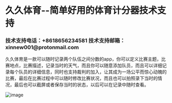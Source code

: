 # 久久体育--简单好用的体育计分器技术支持
 
<h3>技术支持电话：+8618656234581  技术支持邮箱：xinnew001@protonmail.com</h3>

久久体育是一款可以随时记录两个队伍之间分数的app，你可以定义比赛主题，比赛地点，比赛描述，记录当时的天气，而且你可以随意添加队员，而且可以详细记录每个队员的详细信息，同时也支持裁判的加入，让其成为一场公平而惊心动魄的比赛，最后在比赛过程中可以随时修改比赛状况，而且也可以拍照录下当时的情况，最后也可以截屏或者保存当时的状态，以后可以在记录中随时查看。

 ![image](https://raw.githubusercontent.com/xinnew001/jiujiu_jishu/master/1.png)
